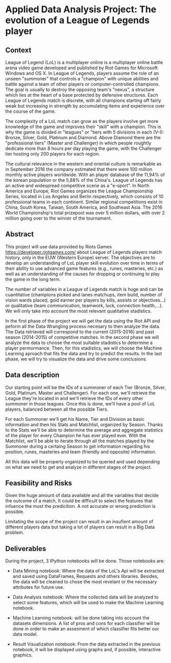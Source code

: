 # Applied Data Analysis Project: The evolution of a League of Legends player

## Context

League of Legend (LoL) is a multiplayer online is a multiplayer online battle arena video game developed and published by Riot Games for Microsoft Windows and OS X. In League of Legends, players assume the role of an unseen "summoner" that controls a "champion" with unique abilities and battle against a team of other players or computer-controlled champions. The goal is usually to destroy the opposing team's "nexus", a structure which lies at the heart of a base protected by defensive structures. Each League of Legends match is discrete, with all champions starting off fairly weak but increasing in strength by accumulating items and experience over the course of the game. 

The complexity of a LoL match can grow as the players involve get more knowledge of the game and improves their "skill" with a champion. This is why the game is divided in "leagues" or "tiers with 5 divisions in each (V-I): Bronze, Silver, Gold, Platinum and Diamond. Above Diamond there are the "professional tiers" (Master and Challenger) in which people roughtly dedicate more than 8 hours per day playing the game, with the Challenger tier hosting only 200 players for each region.

The cultural relevance in the western and oriental culture is remarkable as in September 2016 the company estimated that there were 100 million monthly active players worldwide. With an player database of the 11,94% of the korean population or the 5,88% of the China's. League of Legends has an active and widespread competitive scene as a "e-sport". In North America and Europe, Riot Games organizes the League Championship Series, located in Los Angeles and Berlin respectively, which consists of 10 professional teams in each continent. Similar regional competitions exist in China, South Korea, Taiwan, South America, and Southeast Asia. The 2016 World Championship's total prizepool was over 5 million dollars, with over 2 million going over to the winner of the tournament. 

## Abstract
 
This project will use data provided by Riots Games https://developer.riotgames.com/ about League of Legends players match history, only in the EUW (Western Europe) server. The objectives are to develop an understanding of LoL player skill evolution over time in terms of their ability to use advanced game features (e.g., runes, masteries, etc.) as well as an understanding of the causes for dropping or continuing to play the game in the long term.

The number of variables in a League of Legends match is huge and can be cuantitative (champions picked and lanes matchups, item build, number of vision wards placed, gold earner per players by kills, assists or objectives...) or qualitative (team communication, teamwork, luck, connection health,...). We will only take into account the most relevant quatitative stadistics. 

In the first phase of the project we will get the data using the Riot API and peform all the Data Wrangling process necesary to then analyze the data. The Data retrieved will correspond to the current (2015-2016) and past season (2014-2015) of competitive matches. In the second phase we will analyze the data to choose the most suitable stadistics to determine a player permormance. Then, for this stadistics, we will choose the Machine Learning aproach that fits the data and try to predict
the results. In the last phase, we will try to visualize the data and drive some conclusions. 

## Data description
Our starting point will be the IDs of a summoner of each Tier (Bronze, Silver, Gold, Platinum, Master and Challenger). For each one, we'll retrieve the League they're located in and we'll retrieve the IDs of every other summoner in those leagues. Once this is done, we'll have a pool of LoL players, balanced between all the possible Tiers. 

For each Summoner we'll get his Name, Tier and Division as basic information and then his Stats and Matchlist, organized by Season. Thanks to the Stats we'll be able to determine the average and aggregate statistics of the player for every Champion he has ever played ever. With the Matchlist, we'll be able to iterate through all the matches played by the Summoner during a certaing Season to get information regarding his position, runes, masteries and team (friendly and opposite) information.

All this data will be properly organized to be queried and used depending on what we need to get and analyze in different stages of the project.

## Feasibility and Risks

Given the huge amount of data available and all the variables that decide the outcome of a match, It could be difficult to select the features that infuence the most the predicition. A not accurate or wrong prediction is possible. 

Limitating the scope of the project can result in an insufient amount of different players data but taking a lot of players can result in a Big Data problem. 

## Deliverables
During the project, 3 IPython notebooks will be done. Those notebooks are:
* Data Mining notebook: Where the data of the LoL's Api will be extracted and saved using DataFrames, Requests and others libraries. Besides, the data will be cleaned to chose the most revelant or the necessary attributes for future use.

* Data Analysis notebook: Where the collected data will be analyzed to select some features, which will be used to make the Machine Learning notebook.

* Machine Learning notebook: will be done taking into account the datasets dimensions. A list of pros and cons for each classifier will be done in order to make an assesment of which classifier fits better our data model. 

* Result Visualization notebook: From the data extracted in the previous notebook, it will be displayed using graphs and, if possible, interactive graphics.
